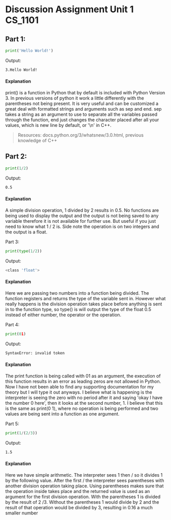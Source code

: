              
# Discussion Assignment Unit 1 CS_1101

## Part 1:
```python
print('Hello World!')
```
Output:
```sh
3.Hello World!
```
#### Explanation
print() is a function in Python that by default is included with Python Version 3. 
In previous versions of python it work a little differently with the parentheses not being present. 
It is very useful and can be customized a great deal with formatted strings and arguments such as sep and end. 
sep takes a string as an argument to use to separate all the variables passed through the function, 
end just changes the character placed after all your values, which is new line by default, or '\n' in C++.
> Resources:
     docs.python.org/3/whatsnew/3.0.html,
     previous knowledge of C++

## Part 2:
```python
print(1/2)
```
Output:
```sh
0.5
```
#### Explanation
A simple division operation, 1 divided by 2 results in 0.5. 
No functions are being used to display the output and the output is not being saved to any variable therefore it is not available for further use. 
But useful if you just need to know what 1 / 2 is. Side note the operation is on two integers and the output is a float.

Part 3:
```python
print(type(1/2))
```
Output:
```sh
<class 'float'>
```
#### Explanation
Here we are passing two numbers into a function being divided. 
The function registers and returns the type of the variable sent in. 
However what really happens is the division operation takes place before anything is sent in to the function type, 
so type() is will output the type of the float 0.5 instead of either number, the operator or the operation.

Part 4:
```python
print(01)
```
Output:
```sh
SyntaxError: invalid token
```

#### Explanation
The print function is being called with 01 as an argument, the execution of this function results in an error as leading zeros are not allowed in Python. 
Now I have not been able to find any supporting documentation for my theory but I will type it out anyways. 
I believe what is happening is the interpreter is seeing the zero with no period after it and saying 'okay I have the number 0 here', then it looks at the second number, 1. 
I believe that this is the same as print(0 1), where no operation is being performed and two values are being sent into a function as one argument.

Part 5:
```python
print(1/(2/3))
```
Output:
```sh
1.5
```
#### Explanation
Here we have simple arithmetic. The interpreter sees 1 then / so it divides 1 by the following value. 
After the first / the interpreter sees parentheses with another division operation taking place. 
Using parentheses makes sure that the operation inside takes place and the returned value is used as an argument for the first division operation. 
With the parentheses 1 is divided by the result of 2 /3. 
Without the parentheses 1 would divide by 2 and the result of that operation would be divided by 3, resulting in 0.16 a much smaller number
